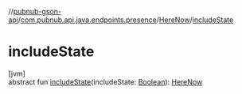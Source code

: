 //[pubnub-gson-api](../../../index.md)/[com.pubnub.api.java.endpoints.presence](../index.md)/[HereNow](index.md)/[includeState](include-state.md)

# includeState

[jvm]\
abstract fun [includeState](include-state.md)(includeState: [Boolean](https://kotlinlang.org/api/core/kotlin-stdlib/kotlin/-boolean/index.html)): [HereNow](index.md)
